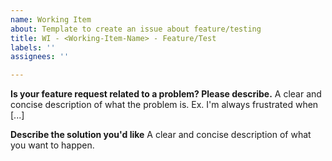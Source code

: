 ```yaml
---
name: Working Item
about: Template to create an issue about feature/testing
title: WI - <Working-Item-Name> - Feature/Test
labels: ''
assignees: ''

---
```


**Is your feature request related to a problem? Please describe.**
A clear and concise description of what the problem is. Ex. I'm always frustrated when [...]

**Describe the solution you'd like**
A clear and concise description of what you want to happen.

